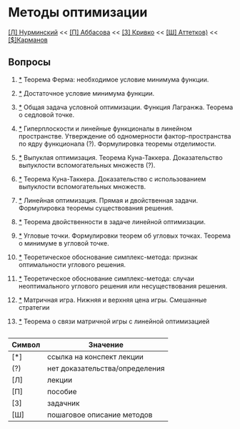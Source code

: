 # Методы оптимизации
[[Л] Нурминский](https://raw.githubusercontent.com/motattack/mcs_23/main/mo/optimization.pdf)
<<
[[П] Аббасова](https://raw.githubusercontent.com/motattack/mcs_23/main/mo/MO1.pdf)
<<
[[З] Кривко](https://raw.githubusercontent.com/motattack/mcs_23/main/mo/1384-21_u.pdf)
<<
[[Ш] Аттетков)](https://raw.githubusercontent.com/motattack/mcs_23/main/mo/Attetkov_Kanatnikov_Tverskaya_Metodicheskie_ukazania.pdf)
<<
[[$]Карманов](https://raw.githubusercontent.com/motattack/mcs_23/main/mo/312617.pdf)

## Вопросы
  1.  [*](https://raw.githubusercontent.com/motattack/mcs_23/main/mo/lec/1.png)
      Теорема Ферма: необходимое условие минимума функции.
      
  3.  [*](https://raw.githubusercontent.com/motattack/mcs_23/main/mo/lec/2.png)
      Достаточное условие минимума функции.
      
  5.	[*](https://raw.githubusercontent.com/motattack/mcs_23/main/mo/lec/3.png)
      Общая задача условной оптимизации. Функция Лагранжа. Теорема о седловой точке.
    	
  7.	[*](https://raw.githubusercontent.com/motattack/mcs_23/main/mo/lec/4.png)
      Гиперплоскости и линейные функционалы в линейном пространстве. Утверждение об одномерности фактор-пространства по ядру функционала (?). Формулировка теоремы отделимости.
    	
  9.	[*](https://raw.githubusercontent.com/motattack/mcs_23/main/mo/lec/5.png)
      Выпуклая оптимизация. Теорема Куна-Таккера. Доказательство выпуклости вспомогательных множеств (?).
    	
  11.	[*](https://raw.githubusercontent.com/motattack/mcs_23/main/mo/lec/6.png)
      Теорема Куна-Таккера. Доказательство с использованием выпуклости вспомогательных множеств.
     	
  13.	[*](https://raw.githubusercontent.com/motattack/mcs_23/main/mo/lec/7.png)
        Линейная оптимизация. Прямая и двойственная задачи. Формулировка теоремы существования решения.
     	
  15.	[*](https://raw.githubusercontent.com/motattack/mcs_23/main/mo/lec/8.png)
      Теорема двойственности в задаче линейной оптимизации.
  16.	[*](https://raw.githubusercontent.com/motattack/mcs_23/main/mo/lec/9.png)
      Угловые точки. Формулировки теорем об угловых точках. Теорема о минимуме в угловой точке.
     	
  18.	[*](https://raw.githubusercontent.com/motattack/mcs_23/main/mo/lec/10.png)
      Теоретическое обоснование симплекс-метода: признак оптимальности углового решения.
     	
  20.	[*](https://raw.githubusercontent.com/motattack/mcs_23/main/mo/lec/11.png)
      Теоретическое обоснование симплекс-метода: случаи неоптимального углового решения или несуществования решения.
     	
  22.	[*](https://raw.githubusercontent.com/motattack/mcs_23/main/mo/lec/12.png)
      Матричная игра. Нижняя и верхняя цена игры. Смешанные стратегии
     	
  24.	[*](https://raw.githubusercontent.com/motattack/mcs_23/main/mo/lec/13.png)
      Теорема о связи матричной игры с линейной оптимизацией

## 
| Символ | Значение |
|---|---|
| [*] | ссылка на конспект лекции |
| (?) |  нет доказательства/определения |
| [Л] | лекции  |
| [П] | пособие |
| [З] | задачник |
| [Ш] | пошаговое описание методов |
